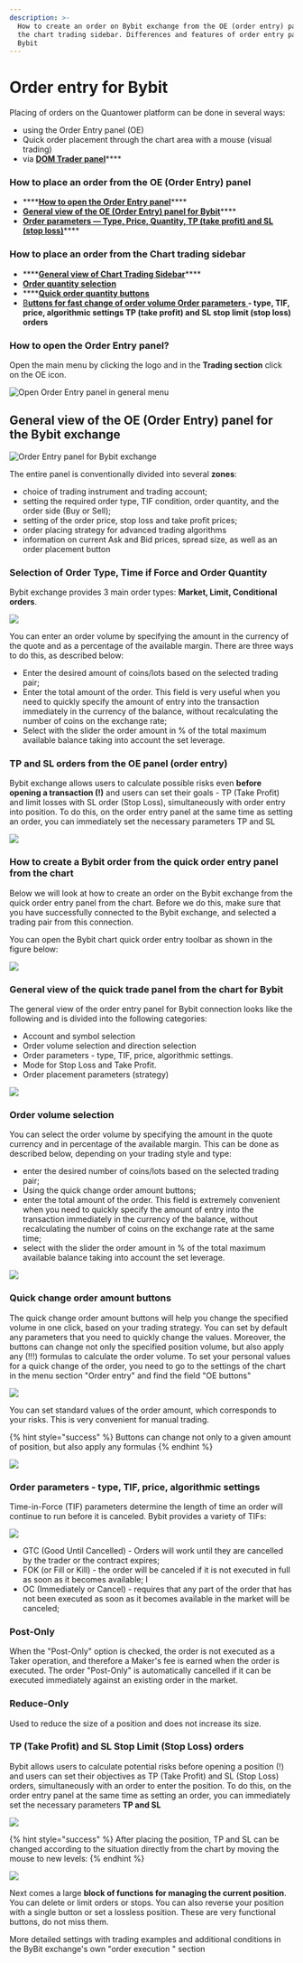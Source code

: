 ```yaml
---
description: >-
  How to create an order on Bybit exchange from the OE (order entry) panel and
  the chart trading sidebar. Differences and features of order entry panels for
  Bybit
---
```


# Order entry for Bybit

Placing of orders on the Quantower platform can be done in several ways:

* using the Order Entry panel \(OE\)
* Quick order placement through the chart area with a mouse \(visual trading\)
* via [**DOM Trader panel**](../dom-trader/)\*\*\*\*

### **How to place an order from the OE \(Order Entry\) panel**

* \*\*\*\*[**How to open the Order Entry panel**](order-entry-for-bybit.md#how-to-open-the-order-entry-panel)\*\*\*\*
* [**General view of the OE \(Order Entry\) panel for Bybit**](order-entry-for-bybit.md#general-view-of-the-oe-order-entry-panel-for-the-bybit-exchange)\*\*\*\*
* [**Order parameters — Type, Price, Quantity, TP \(take profit\) and SL \(stop loss\)**](order-entry-for-bybit.md#select-order-volume)\*\*\*\*

### **How to place an order from the Chart trading sidebar**

* \*\*\*\*[**General view of Chart Trading Sidebar**](order-entry-for-bybit.md#general-view-of-the-quick-trade-panel-from-the-chart-for-bybit)\*\*\*\*
* [**Order quantity selection**](order-entry-for-bybit.md#order-volume-selection)
* \*\*\*\*[**Quick order quantity buttons**](order-entry-for-bybit.md#quick-change-order-amount-buttons)
* [B**uttons for fast change of order volume Order parameters** ](order-entry-for-bybit.md#order-volume-selection)**- type, TIF, price, algorithmic settings TP \(take profit\) and SL stop limit \(stop loss\) orders**

### How to open the Order Entry panel?

Open the main menu by clicking the logo and in the **Trading section** click on the OE icon.

![Open Order Entry panel in general menu](../../.gitbook/assets/oe-general.png)

## General view of the OE \(Order Entry\) panel for the Bybit exchange

![Order Entry panel for Bybit exchange](../../.gitbook/assets/image%20%28291%29.png)

The entire panel is conventionally divided into several **zones**:

* choice of trading instrument and trading account;
* setting the required order type, TIF condition, order quantity, and the order side \(Buy or Sell\);
* setting of the order price, stop loss and take profit prices;
* order placing strategy for advanced trading algorithms
* information on current Ask and Bid prices, spread size, as well as an order placement button

### Selection of Order Type, Time if Force and Order Quantity

Bybit exchange provides 3 main order types: **Market, Limit, Conditional orders**.

![](../../.gitbook/assets/image%20%28290%29.png)

You can enter an order volume by specifying the amount in the currency of the quote and as a percentage of the available margin. There are three ways to do this, as described below:

* Enter the desired amount of coins/lots based on the selected trading pair;
* Enter the total amount of the order. This field is very useful when you need to quickly specify the amount of entry into the transaction immediately in the currency of the balance, without recalculating the number of coins on the exchange rate; 
* Select with the slider the order amount in % of the total maximum available balance taking into account the set leverage.



### TP and SL orders from the OE panel \(order entry\)

 Bybit exchange allows users to calculate possible risks even **before opening a transaction \(!\)** and users can set their goals - TP \(Take Profit\) and limit losses with SL order \(Stop Loss\), simultaneously with order entry into position. To do this, on the order entry panel at the same time as setting an order, you can immediately set the necessary parameters TP and SL

![](../../.gitbook/assets/image%20%28289%29.png)

### How to create a Bybit order from the quick order entry panel from the chart 

Below we will look at how to create an order on the Bybit exchange from the quick order entry panel from the chart. Before we do this, make sure that you have successfully connected to the Bybit exchange, and selected a trading pair from this connection.

You can open the Bybit chart quick order entry toolbar as shown in the figure below:

![](../../.gitbook/assets/image%20%28272%29.png)

### General view of the quick trade panel from the chart for Bybit

 The general view of the order entry panel for Bybit connection looks like the following and is divided into the following categories: 

* Account and symbol selection 
* Order volume selection and direction selection
* Order parameters - type, TIF, price, algorithmic settings. 
* Mode for Stop Loss and Take Profit. 
* Order placement parameters \(strategy\)

![](../../.gitbook/assets/image%20%28274%29.png)

### Order volume selection 

You can select the order volume by specifying the amount in the quote currency and in percentage of the available margin. This can be done as described below, depending on your trading style and type:

* enter the desired number of coins/lots based on the selected trading pair; 
* Using the quick change order amount buttons; 
* enter the total amount of the order. This field is extremely convenient when you need to quickly specify the amount of entry into the transaction immediately in the currency of the balance, without recalculating the number of coins on the exchange rate at the same time; 
* select with the slider the order amount in % of the total maximum available balance taking into account the set leverage.

![](../../.gitbook/assets/image%20%28268%29.png)

### Quick change order amount buttons 

The quick change order amount buttons will help you change the specified volume in one click, based on your trading strategy. You can set by default any parameters that you need to quickly change the values. Moreover, the buttons can change not only the specified position volume, but also apply any \(!!!\) formulas to calculate the order volume. To set your personal values for a quick change of the order, you need to go to the settings of the chart in the menu section "Order entry" and find the field "OE buttons"

![](../../.gitbook/assets/kolvo.jpg)

You can set standard values of the order amount, which corresponds to your risks. This is very convenient for manual trading.

{% hint style="success" %}
Buttons can change not only to a given amount of position, but also apply any formulas
{% endhint %}

![](../../.gitbook/assets/vvod-baibit-ordera-kolvo.gif)

### Order parameters - type, TIF, price, algorithmic settings

Time-in-Force \(TIF\) parameters determine the length of time an order will continue to run before it is canceled. Bybit provides a variety of TIFs:

![](../../.gitbook/assets/image%20%28288%29.png)

* GTC \(Good Until Cancelled\) - Orders will work until they are cancelled by the trader or the contract expires; 
* FOK \(or Fill or Kill\) - the order will be canceled if it is not executed in full as soon as it becomes available; I
* OC \(Immediately or Cancel\) - requires that any part of the order that has not been executed as soon as it becomes available in the market will be canceled;

### Post-Only

 When the "Post-Only" option is checked, the order is not executed as a Taker operation, and therefore a Maker's fee is earned when the order is executed. The order "Post-Only" is automatically cancelled if it can be executed immediately against an existing order in the market.

### Reduce-Only 

Used to reduce the size of a position and does not increase its size. 

### TP \(Take Profit\) and SL Stop Limit \(Stop Loss\) orders 

Bybit allows users to calculate potential risks before opening a position \(!\) and users can set their objectives as TP \(Take Profit\) and SL \(Stop Loss\) orders, simultaneously with an order to enter the position. To do this, on the order entry panel at the same time as setting an order, you can immediately set the necessary parameters **TP and SL**

![](../../.gitbook/assets/image%20%28286%29.png)

{% hint style="success" %}
After placing the position, TP and SL can be changed according to the situation directly from the chart by moving the mouse to new levels:
{% endhint %}



![](https://gblobscdn.gitbook.com/assets%2F-M__G3zsA7jr_pKwIdiz%2F-McD_QwL-lRHN-5um-7w%2F-McDfC-w_k3YXQVrVXEV%2F%D1%81%D1%82%D0%BE%D0%BF%20%D0%B8%20%D1%82%D0%B5%D0%B9%D0%BA%20%D0%B1%D0%B0%D0%B9%D0%B1%D0%B8%D1%82.gif?alt=media&token=daf20a92-ff2f-4aef-834a-cea4a36cedca)

Next comes a large **block of functions for managing the current position**. You can delete or limit orders or stops. You can also reverse your position with a single button or set a lossless position. These are very functional buttons, do not miss them. 

More detailed settings with trading examples and additional conditions in the ByBit exchange's own "order execution " section

